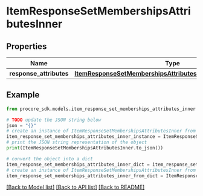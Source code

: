 # ItemResponseSetMembershipsAttributesInner


## Properties

Name | Type | Description | Notes
------------ | ------------- | ------------- | -------------
**response_attributes** | [**ItemResponseSetMembershipsAttributesInnerResponseAttributes**](ItemResponseSetMembershipsAttributesInnerResponseAttributes.md) |  | [optional] 

## Example

```python
from procore_sdk.models.item_response_set_memberships_attributes_inner import ItemResponseSetMembershipsAttributesInner

# TODO update the JSON string below
json = "{}"
# create an instance of ItemResponseSetMembershipsAttributesInner from a JSON string
item_response_set_memberships_attributes_inner_instance = ItemResponseSetMembershipsAttributesInner.from_json(json)
# print the JSON string representation of the object
print(ItemResponseSetMembershipsAttributesInner.to_json())

# convert the object into a dict
item_response_set_memberships_attributes_inner_dict = item_response_set_memberships_attributes_inner_instance.to_dict()
# create an instance of ItemResponseSetMembershipsAttributesInner from a dict
item_response_set_memberships_attributes_inner_from_dict = ItemResponseSetMembershipsAttributesInner.from_dict(item_response_set_memberships_attributes_inner_dict)
```
[[Back to Model list]](../README.md#documentation-for-models) [[Back to API list]](../README.md#documentation-for-api-endpoints) [[Back to README]](../README.md)


